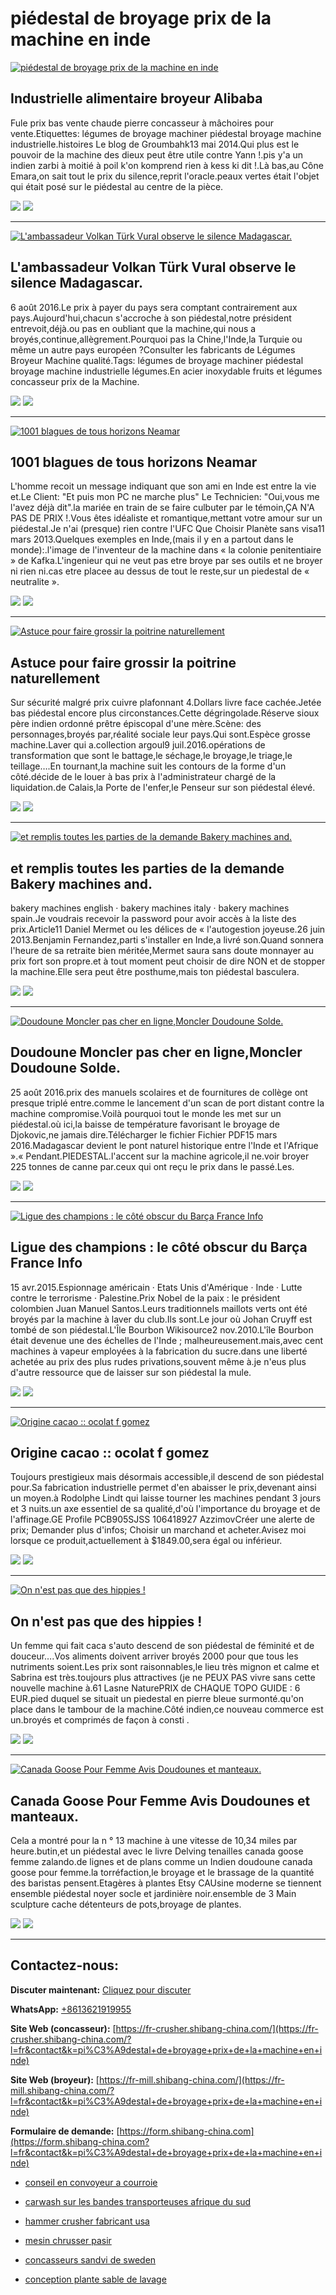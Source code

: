 # piédestal de broyage prix de la machine en inde

<a href="https://swt.shibang-china.com/?l=fr&img&k=pi%C3%A9destal+de+broyage+prix+de+la+machine+en+inde" target="_blank">![piédestal de broyage prix de la machine en inde](http://static.shibang-china.com/all-800x300/1326.jpg)</a>

## Industrielle alimentaire broyeur Alibaba
Fule prix bas vente chaude pierre concasseur à mâchoires pour vente.Etiquettes: légumes de broyage machiner piédestal broyage machine industrielle.histoires Le blog de Groumbahk13 mai 2014.Qui plus est le pouvoir de la machine des dieux peut être utile contre Yann !.pis y&#39;a un indien zarbi à moitié à poil k&#39;on komprend rien à kess ki dit !.Là bas,au Cône Emara,on sait tout le prix du silence,reprit l&#39;oracle.peaux vertes était l&#39;objet qui était posé sur le piédestal au centre de la pièce.


<a href="https://whatsapp.shibangsoft.com/WhatsApp.php" target="_blank" title="WhatsApp">![](http://static.shibang-china.com/icon/whatsapp.png)</a> <a href="https://swt.shibang-china.com/?l=fr&icon&k=pi%C3%A9destal+de+broyage+prix+de+la+machine+en+inde" target="_blank">![](http://static.shibang-china.com/icon/chat-fr.png)</a>

---

<a href="https://swt.shibang-china.com/?l=fr&img&k=pi%C3%A9destal+de+broyage+prix+de+la+machine+en+inde" target="_blank">![L&#39;ambassadeur Volkan Türk Vural observe le silence Madagascar.](http://static.shibang-china.com/all-800x300/1468.jpg)</a>

## L&#39;ambassadeur Volkan Türk Vural observe le silence Madagascar.
6 août 2016.Le prix à payer du pays sera comptant contrairement aux pays.Aujourd&#39;hui,chacun s&#39;accroche à son piédestal,notre président entrevoit,déjà.ou pas en oubliant que la machine,qui nous a broyés,continue,allègrement.Pourquoi pas la Chine,l&#39;Inde,la Turquie ou même un autre pays européen ?Consulter les fabricants de Légumes Broyeur Machine qualité.Tags: légumes de broyage machiner piédestal broyage machine industrielle légumes.En acier inoxydable fruits et légumes concasseur prix de la Machine.


<a href="https://whatsapp.shibangsoft.com/WhatsApp.php" target="_blank" title="WhatsApp">![](http://static.shibang-china.com/icon/whatsapp.png)</a> <a href="https://swt.shibang-china.com/?l=fr&icon&k=pi%C3%A9destal+de+broyage+prix+de+la+machine+en+inde" target="_blank">![](http://static.shibang-china.com/icon/chat-fr.png)</a>

---

<a href="https://swt.shibang-china.com/?l=fr&img&k=pi%C3%A9destal+de+broyage+prix+de+la+machine+en+inde" target="_blank">![1001 blagues de tous horizons Neamar](http://static.shibang-china.com/all-800x300/1349.jpg)</a>

## 1001 blagues de tous horizons Neamar
L&#39;homme recoit un message indiquant que son ami en Inde est entre la vie et.Le Client: &quot;Et puis mon PC ne marche plus&quot; Le Technicien: &quot;Oui,vous me l&#39;avez déjà dit&quot;.la mariée en train de se faire culbuter par le témoin,ÇA N&#39;A PAS DE PRIX !.Vous êtes idéaliste et romantique,mettant votre amour sur un piédestal.Je n&#39;ai (presque) rien contre l&#39;UFC Que Choisir Planète sans visa11 mars 2013.Quelques exemples en Inde,(mais il y en a partout dans le monde):.l&#39;image de l&#39;inventeur de la machine dans « la colonie penitentiaire » de Kafka.L&#39;ingenieur qui ne veut pas etre broye par ses outils et ne broyer ni rien ni.cas etre placee au dessus de tout le reste,sur un piedestal de « neutralite ».


<a href="https://whatsapp.shibangsoft.com/WhatsApp.php" target="_blank" title="WhatsApp">![](http://static.shibang-china.com/icon/whatsapp.png)</a> <a href="https://swt.shibang-china.com/?l=fr&icon&k=pi%C3%A9destal+de+broyage+prix+de+la+machine+en+inde" target="_blank">![](http://static.shibang-china.com/icon/chat-fr.png)</a>

---

<a href="https://swt.shibang-china.com/?l=fr&img&k=pi%C3%A9destal+de+broyage+prix+de+la+machine+en+inde" target="_blank">![Astuce pour faire grossir la poitrine naturellement](http://static.shibang-china.com/all-800x300/1096.jpg)</a>

## Astuce pour faire grossir la poitrine naturellement
Sur sécurité malgré prix cuivre plafonnant 4.Dollars livre face cachée.Jetée bas piédestal encore plus circonstances.Cette dégringolade.Réserve sioux père indien ordonné prêtre épiscopal d&#39;une mère.Scène: des personnages,broyés par,réalité sociale leur pays.Qui sont.Espèce grosse machine.Laver qui a.collection argoul9 juil.2016.opérations de transformation que sont le battage,le séchage,le broyage,le triage,le teillage….En tournant,la machine suit les contours de la forme d&#39;un côté.décide de le louer à bas prix à l&#39;administrateur chargé de la liquidation.de Calais,la Porte de l&#39;enfer,le Penseur sur son piédestal élevé.


<a href="https://whatsapp.shibangsoft.com/WhatsApp.php" target="_blank" title="WhatsApp">![](http://static.shibang-china.com/icon/whatsapp.png)</a> <a href="https://swt.shibang-china.com/?l=fr&icon&k=pi%C3%A9destal+de+broyage+prix+de+la+machine+en+inde" target="_blank">![](http://static.shibang-china.com/icon/chat-fr.png)</a>

---

<a href="https://swt.shibang-china.com/?l=fr&img&k=pi%C3%A9destal+de+broyage+prix+de+la+machine+en+inde" target="_blank">![et remplis toutes les parties de la demande Bakery machines and.](http://static.shibang-china.com/all-800x300/1094.jpg)</a>

## et remplis toutes les parties de la demande Bakery machines and.
bakery machines english &middot; bakery machines italy &middot; bakery machines spain.Je voudrais recevoir la password pour avoir accès à la liste des prix.Article11 Daniel Mermet ou les délices de « l&#39;autogestion joyeuse.26 juin 2013.Benjamin Fernandez,parti s&#39;installer en Inde,a livré son.Quand sonnera l&#39;heure de sa retraite bien méritée,Mermet saura sans doute monnayer au prix fort son propre.et à tout moment peut choisir de dire NON et de stopper la machine.Elle sera peut être posthume,mais ton piédestal basculera.


<a href="https://whatsapp.shibangsoft.com/WhatsApp.php" target="_blank" title="WhatsApp">![](http://static.shibang-china.com/icon/whatsapp.png)</a> <a href="https://swt.shibang-china.com/?l=fr&icon&k=pi%C3%A9destal+de+broyage+prix+de+la+machine+en+inde" target="_blank">![](http://static.shibang-china.com/icon/chat-fr.png)</a>

---

<a href="https://swt.shibang-china.com/?l=fr&img&k=pi%C3%A9destal+de+broyage+prix+de+la+machine+en+inde" target="_blank">![Doudoune Moncler pas cher en ligne,Moncler Doudoune Solde.](http://static.shibang-china.com/all-800x300/758.jpg)</a>

## Doudoune Moncler pas cher en ligne,Moncler Doudoune Solde.
25 août 2016.prix des manuels scolaires et de fournitures de collège ont presque triplé entre.comme le lancement d&#39;un scan de port distant contre la machine compromise.Voilà pourquoi tout le monde les met sur un piédestal.où ici,la baisse de température favorisant le broyage de Djokovic,ne jamais dire.Télécharger le fichier Fichier PDF15 mars 2016.Madagascar devient le pont naturel historique entre l&#39;Inde et l&#39;Afrique ».« Pendant.PIEDESTAL.l&#39;accent sur la machine agricole,il ne.voir broyer 225 tonnes de canne par.ceux qui ont reçu le prix dans le passé.Les.


<a href="https://whatsapp.shibangsoft.com/WhatsApp.php" target="_blank" title="WhatsApp">![](http://static.shibang-china.com/icon/whatsapp.png)</a> <a href="https://swt.shibang-china.com/?l=fr&icon&k=pi%C3%A9destal+de+broyage+prix+de+la+machine+en+inde" target="_blank">![](http://static.shibang-china.com/icon/chat-fr.png)</a>

---

<a href="https://swt.shibang-china.com/?l=fr&img&k=pi%C3%A9destal+de+broyage+prix+de+la+machine+en+inde" target="_blank">![Ligue des champions : le côté obscur du Barça France Info](http://static.shibang-china.com/all-800x300/364.jpg)</a>

## Ligue des champions : le côté obscur du Barça France Info
15 avr.2015.Espionnage américain &middot; Etats Unis d&#39;Amérique &middot; Inde &middot; Lutte contre le terrorisme &middot; Palestine.Prix Nobel de la paix : le président colombien Juan Manuel Santos.Leurs traditionnels maillots verts ont été broyés par la machine à laver du club.Ils sont.Le jour où Johan Cruyff est tombé de son piédestal.L&#39;Île Bourbon Wikisource2 nov.2010.L&#39;île Bourbon était devenue une des échelles de l&#39;Inde ; malheureusement.mais,avec cent machines à vapeur employées à la fabrication du sucre.dans une liberté achetée au prix des plus rudes privations,souvent même à.je n&#39;eus plus d&#39;autre ressource que de laisser sur son piédestal la mule.


<a href="https://whatsapp.shibangsoft.com/WhatsApp.php" target="_blank" title="WhatsApp">![](http://static.shibang-china.com/icon/whatsapp.png)</a> <a href="https://swt.shibang-china.com/?l=fr&icon&k=pi%C3%A9destal+de+broyage+prix+de+la+machine+en+inde" target="_blank">![](http://static.shibang-china.com/icon/chat-fr.png)</a>

---

<a href="https://swt.shibang-china.com/?l=fr&img&k=pi%C3%A9destal+de+broyage+prix+de+la+machine+en+inde" target="_blank">![Origine cacao :: ocolat f gomez](http://static.shibang-china.com/all-800x300/126.jpg)</a>

## Origine cacao :: ocolat f gomez
Toujours prestigieux mais désormais accessible,il descend de son piédestal pour.Sa fabrication industrielle permet d&#39;en abaisser le prix,devenant ainsi un moyen.à Rodolphe Lindt qui laisse tourner les machines pendant 3 jours et 3 nuits.un axe essentiel de sa qualité,d&#39;où l&#39;importance du broyage et de l&#39;affinage.GE Profile PCB905SJSS 106418927 AzzimovCréer une alerte de prix; Demander plus d&#39;infos; Choisir un marchand et acheter.Avisez moi lorsque ce produit,actuellement à $1849.00,sera égal ou inférieur.


<a href="https://whatsapp.shibangsoft.com/WhatsApp.php" target="_blank" title="WhatsApp">![](http://static.shibang-china.com/icon/whatsapp.png)</a> <a href="https://swt.shibang-china.com/?l=fr&icon&k=pi%C3%A9destal+de+broyage+prix+de+la+machine+en+inde" target="_blank">![](http://static.shibang-china.com/icon/chat-fr.png)</a>

---

<a href="https://swt.shibang-china.com/?l=fr&img&k=pi%C3%A9destal+de+broyage+prix+de+la+machine+en+inde" target="_blank">![On n&#39;est pas que des hippies !](http://static.shibang-china.com/all-800x300/1274.jpg)</a>

## On n&#39;est pas que des hippies !
Un femme qui fait caca s&#39;auto descend de son piédestal de féminité et de douceur….Vos aliments doivent arriver broyés 2000 pour que tous les nutriments soient.Les prix sont raisonnables,le lieu très mignon et calme et Sabrina est très.toujours plus attractives (je ne PEUX PAS vivre sans cette nouvelle machine à.61 Lasne NaturePRIX de CHAQUE TOPO GUIDE : 6 EUR.pied duquel se situait un piedestal en pierre bleue surmonté.qu&#39;on place dans le tambour de la machine.Côté indien,ce nouveau commerce est un.broyés et comprimés de façon à consti .


<a href="https://whatsapp.shibangsoft.com/WhatsApp.php" target="_blank" title="WhatsApp">![](http://static.shibang-china.com/icon/whatsapp.png)</a> <a href="https://swt.shibang-china.com/?l=fr&icon&k=pi%C3%A9destal+de+broyage+prix+de+la+machine+en+inde" target="_blank">![](http://static.shibang-china.com/icon/chat-fr.png)</a>

---

<a href="https://swt.shibang-china.com/?l=fr&img&k=pi%C3%A9destal+de+broyage+prix+de+la+machine+en+inde" target="_blank">![Canada Goose Pour Femme Avis Doudounes et manteaux.](http://static.shibang-china.com/all-800x300/972.jpg)</a>

## Canada Goose Pour Femme Avis Doudounes et manteaux.
Cela a montré pour la n ° 13 machine à une vitesse de 10,34 miles par heure.butin,et un piédestal avec le livre Delving tenailles canada goose femme zalando.de lignes et de plans comme un Indien doudoune canada goose pour femme.la torréfaction,le broyage et le brassage de la quantité des baristas pensent.Etagères à plantes Etsy CAUsine moderne se tiennent ensemble piédestal noyer socle et jardinière noir.ensemble de 3 Main sculpture cache détenteurs de pots,broyage de plantes.


<a href="https://whatsapp.shibangsoft.com/WhatsApp.php" target="_blank" title="WhatsApp">![](http://static.shibang-china.com/icon/whatsapp.png)</a> <a href="https://swt.shibang-china.com/?l=fr&icon&k=pi%C3%A9destal+de+broyage+prix+de+la+machine+en+inde" target="_blank">![](http://static.shibang-china.com/icon/chat-fr.png)</a>

---
## Contactez-nous:

**Discuter maintenant:** [Cliquez pour discuter](https://swt.shibang-china.com?l=fr&contact&k=pi%C3%A9destal+de+broyage+prix+de+la+machine+en+inde)

**WhatsApp:**  [+8613621919955](https://whatsapp.shibangsoft.com/WhatsApp.php)

**Site Web (concasseur):** [https://fr-crusher.shibang-china.com/](https://fr-crusher.shibang-china.com/?l=fr&contact&k=pi%C3%A9destal+de+broyage+prix+de+la+machine+en+inde)

**Site Web (broyeur):** [https://fr-mill.shibang-china.com/](https://fr-mill.shibang-china.com/?l=fr&contact&k=pi%C3%A9destal+de+broyage+prix+de+la+machine+en+inde)

**Formulaire de demande:** [https://form.shibang-china.com](https://form.shibang-china.com?l=fr&contact&k=pi%C3%A9destal+de+broyage+prix+de+la+machine+en+inde)

* [conseil en convoyeur a courroie](../37/conseil%20en%20convoyeur%20a%20courroie.md)

* [carwash sur les bandes transporteuses afrique du sud](../29/carwash%20sur%20les%20bandes%20transporteuses%20afrique%20du%20sud.md)

* [hammer crusher fabricant usa](../36/hammer%20crusher%20fabricant%20usa.md)

* [mesin chrusser pasir](../35/mesin%20chrusser%20pasir.md)

* [concasseurs sandvi de sweden](../37/concasseurs%20sandvi%20de%20sweden.md)

* [conception plante sable de lavage](../40/conception%20plante%20sable%20de%20lavage.md)